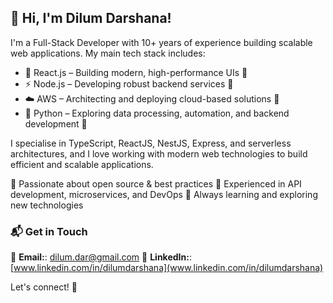## 👋 Hi, I'm Dilum Darshana!

I'm a Full-Stack Developer with 10+ years of experience building scalable web applications. My main tech stack includes:
- 🚀 React.js – Building modern, high-performance UIs 🔭
- ⚡ Node.js – Developing robust backend services 🔭
- ☁️ AWS – Architecting and deploying cloud-based solutions 🔭
- 🐍 Python – Exploring data processing, automation, and backend development 🌱

I specialise in TypeScript, ReactJS, NestJS, Express, and serverless architectures, and I love working with modern web technologies to build efficient and scalable applications.

🔹 Passionate about open source & best practices
🔹 Experienced in API development, microservices, and DevOps
🔹 Always learning and exploring new technologies

### 📬 Get in Touch
📧 **Email:**: [dilum.dar@gmail.com](mailto:dilum.dar@gmail.com)
💼 **LinkedIn:**: [www.linkedin.com/in/dilumdarshana](www.linkedin.com/in/dilumdarshana)

Let's connect! 🚀

<!--
**dilumdarshana/dilumdarshana** is a ✨ _special_ ✨ repository because its `README.md` (this file) appears on your GitHub profile.

Here are some ideas to get you started:

- 🔭 I’m currently working on ...
- 🌱 I’m currently learning ...
- 👯 I’m looking to collaborate on ...
- 🤔 I’m looking for help with ...
- 💬 Ask me about ...
- 📫 How to reach me: ...
- 😄 Pronouns: ...
- ⚡ Fun fact: ...
-->
